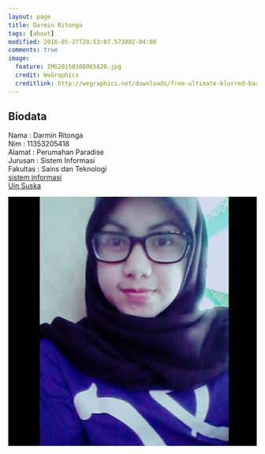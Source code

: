```yaml
---
layout: page
title: Darmin Ritonga
tags: [about]
modified: 2016-05-27T20:53:07.573882-04:00
comments: true
image:
  feature: IMG20150308065620.jpg
  credit: WeGraphics
  creditlink: http://wegraphics.net/downloads/free-ultimate-blurred-background-pack/
---
```

##  Biodata
Nama : Darmin Ritonga<br>
Nim : 11353205418<br>
Alamat : Perumahan Paradise<br>
Jurusan : Sistem Informasi<br>
Fakultas : Sains dan Teknologi<br>
[sistem informasi](sif.uin-suska.ac.id)<br>
[Uin Suska](uin-suska.ac.id)<br>


<img src="/assets/12494778_898424690283086_8481873357670213356_n.jpg">
